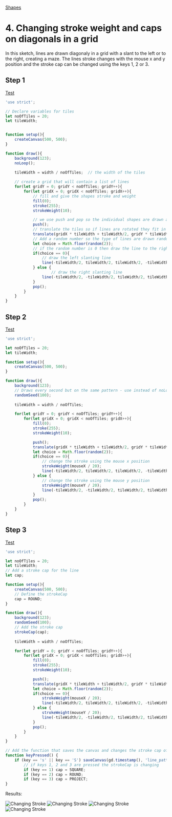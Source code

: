 [Shapes](../)

# 4. Changing stroke weight and caps on diagonals in a grid

In this sketch, lines are drawn diagonaly in a grid with a slant to the left or to the right, creating a maze.  The lines stroke changes with the mouse x and y position and the stroke cap can be changed using the keys 1, 2 or 3.

## Step 1

[Test](step01/)

```js
'use strict';

// Declare variables for tiles
let noOfTiles = 20;
let tileWidth;


function setup(){
	createCanvas(500, 500);
}

function draw(){
    background(123);
    noLoop();
    
	tileWidth = width / noOfTiles;	// the width of the tiles

    // create a grid that will contain a list of lines
	for(let gridY = 0; gridY < noOfTiles; gridY++){
		for(let gridX = 0; gridX < noOfTiles; gridX++){
			// fill and give the shapes stroke and weight
			fill(0);
			stroke(255);
			strokeWeight(10);

			// we use push and pop so the individual shapes are drawn at the appropriate location without overlapping
			push();
			// translate the tiles so if lines are rotated they fit in the grid
			translate(gridX * tileWidth + tileWidth/2, gridY * tileWidth + tileWidth/2);
			// Add a random number so the type of lines are drawn randomly on the page
			let choice = Math.floor(random(2));
			// if the random number is 0 then draw the line to the right else to the left
			if(choice == 0){
				// draw the left slanting line
				line(-tileWidth/2, tileWidth/2, tileWidth/2, -tileWidth/2);
			} else {
					// draw the right slanting line
				line(-tileWidth/2, -tileWidth/2, tileWidth/2, tileWidth/2);
			}
			pop();
		}
	}
}
```

## Step 2

[Test](step02/)

```js
'use strict';

let noOfTiles = 20;
let tileWidth;

function setup(){
	createCanvas(500, 500);
}

function draw(){
    background(123);
    // Draws every second but on the same pattern - use instead of noLoop()
	randomSeed(100);
    
	tileWidth = width / noOfTiles;

	for(let gridY = 0; gridY < noOfTiles; gridY++){
		for(let gridX = 0; gridX < noOfTiles; gridX++){
			fill(0);
			stroke(255);
			strokeWeight(10);

			push();
			translate(gridX * tileWidth + tileWidth/2, gridY * tileWidth + tileWidth/2);
			let choice = Math.floor(random(2));
			if(choice == 0){
                // change the stroke using the mouse x position
				strokeWeight(mouseX / 20);
				line(-tileWidth/2, tileWidth/2, tileWidth/2, -tileWidth/2);
			} else {
                // change the stroke using the mouse y position
				strokeWeight(mouseY / 20);
				line(-tileWidth/2, -tileWidth/2, tileWidth/2, tileWidth/2);
			}
			pop();
		}
	}
}
```

## Step 3

[Test](step03/)

```js
'use strict';

let noOfTiles = 20;
let tileWidth;
// Add a stroke cap for the line
let cap;

function setup(){
	createCanvas(500, 500);
    // Define the strokeCap
	cap = ROUND;
}

function draw(){
    background(123);
    randomSeed(100);
    // Add the stroke cap
    strokeCap(cap);
    
	tileWidth = width / noOfTiles;

	for(let gridY = 0; gridY < noOfTiles; gridY++){
		for(let gridX = 0; gridX < noOfTiles; gridX++){
			fill(0);
			stroke(255);
			strokeWeight(10);

			push();
			translate(gridX * tileWidth + tileWidth/2, gridY * tileWidth + tileWidth/2);
			let choice = Math.floor(random(2));
			if(choice == 0){
				strokeWeight(mouseX / 20);
				line(-tileWidth/2, tileWidth/2, tileWidth/2, -tileWidth/2);
			} else {
				strokeWeight(mouseY / 20);
				line(-tileWidth/2, -tileWidth/2, tileWidth/2, tileWidth/2);
			}
			pop();
		}
	}
}

// Add the function that saves the canvas and changes the stroke cap of the lines
function keyPressed() {
    if (key == 's' || key == 'S') saveCanvas(gd.timestamp(), 'line_pattern.' +  'png');
		// if keys 1, 2 and 3 are pressed the strokeCap is changing
		if (key == 1) cap = SQUARE;
		if (key == 2) cap = ROUND;
		if (key == 3) cap = PROJECT;
}
```

Results:

![Changing Stroke](../images/shapes_04a.png?raw=true "Changing Stroke")
![Changing Stroke](../images/shapes_04b.png?raw=true "Changing Stroke")
![Changing Stroke](../images/shapes_04c.png?raw=true "Changing Stroke")
![Changing Stroke](../images/shapes_04d.png?raw=true "Changing Stroke")

